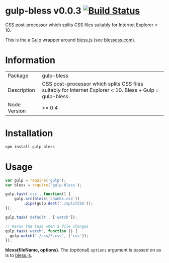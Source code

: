 gulp-bless v0.0.3 [![Build Status](https://travis-ci.org/adam-lynch/gulp-bless.png)](https://travis-ci.org/adam-lynch/gulp-bless)
==========

CSS post-processor which splits CSS files suitably for Internet Explorer &lt; 10.   

This is the a [Gulp](http://github.com/gulpjs/gulp) wrapper around [bless.js](https://github.com/paulyoung/bless.js) (see [blesscss.com](http://blesscss.com/)).

# Information
<table>
<tr>
<td>Package</td><td>gulp-bless</td>
</tr>
<tr>
<td>Description</td>
<td>CSS post-processor which splits CSS files suitably for Internet Explorer &lt; 10. Bless + Gulp = gulp-bless.</td>
</tr>
<tr>
<td>Node Version</td>
<td>>= 0.4</td>
</tr>
</table>

# Installation
```js
npm install gulp-bless
```

# Usage
```js
var gulp = require('gulp');
var bless = require('gulp-bless');

gulp.task('css', function() {
    gulp.src(bless('chunks.css'))
        .pipe(gulp.dest('./splitCSS'));
});

gulp.task('default', ['watch']);

// Rerun the task when a file changes
gulp.task('watch', function () {
  gulp.watch('./css/*.css', ['css']);
});
```

**bless(fileName, options)**. The (optional) `options` argument is passed on as is to [bless.js](https://github.com/paulyoung/bless.js).